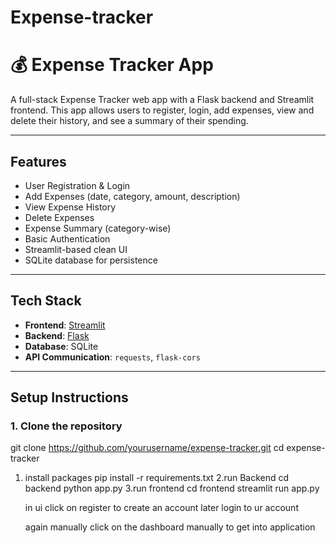 # Expense-tracker


# 💰 Expense Tracker App

A full-stack Expense Tracker web app with a Flask backend and Streamlit frontend. This app allows users to register, login, add expenses, view and delete their history, and see a summary of their spending.

---

##  Features

-  User Registration & Login
- Add Expenses (date, category, amount, description)
- View Expense History
- Delete Expenses
- Expense Summary (category-wise)
- Basic Authentication
- Streamlit-based clean UI
- SQLite database for persistence

---

## Tech Stack

- **Frontend**: [Streamlit](https://streamlit.io/)
- **Backend**: [Flask](https://flask.palletsprojects.com/)
- **Database**: SQLite
- **API Communication**: `requests`, `flask-cors`

---

## Setup Instructions

### 1. Clone the repository

git clone https://github.com/yourusername/expense-tracker.git
cd expense-tracker


1. install packages
    pip install -r requirements.txt
2.run Backend
    cd backend
    python app.py
3.run frontend
    cd frontend
    streamlit run app.py

   in ui
   click on register to create an account
   later login to ur account

   again manually click on the dashboard manually to get into application
